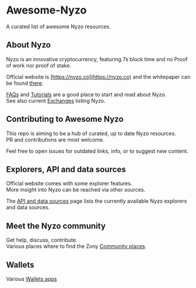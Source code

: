 # Awesome-Nyzo
A curated list of awesome Nyzo resources.

## About Nyzo

Nyzo is an innovative cryptocurrency, featuring 7s block time and no Proof of work nor proof of stake.

Official website is [https://nyzo.co](https://nyzo.co) and the whitepaper can be found [there](https://nyzo.co/code).

[FAQs](FAQs/) and [Tutorials](Tutorials/) are a good place to start and read about Nyzo.  
See also current [Exchanges](Exchanges/) listing Nyzo.

## Contributing to Awesome Nyzo
This repo is aiming to be a hub of curated, up to date Nyzo resources.  
PR and contributions are most welcome.

Feel free to open issues for outdated links, info, or to suggest new content.

## Explorers, API and data sources

Official website comes with some explorer features.  
More insight into Nyzo can be reached via other sources.

The [API and data sources](API-Data_sources/) page lists the currently available Nyzo explorers and data sources.

## Meet the Nyzo community

Get help, discuss, contribute.  
Various places where to find the Zony [Community places](Community-places).

## Wallets

Various [Wallets apps](Wallets/)
